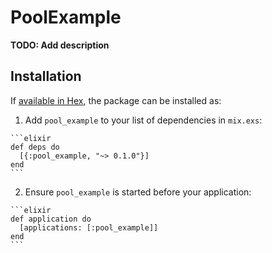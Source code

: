 # PoolExample

**TODO: Add description**

## Installation

If [available in Hex](https://hex.pm/docs/publish), the package can be installed as:

  1. Add `pool_example` to your list of dependencies in `mix.exs`:

    ```elixir
    def deps do
      [{:pool_example, "~> 0.1.0"}]
    end
    ```

  2. Ensure `pool_example` is started before your application:

    ```elixir
    def application do
      [applications: [:pool_example]]
    end
    ```

